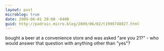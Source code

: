 ```yaml
---
layout: post
microblog: true
date: 2009-06-01 20:00 -0400
guid: http://padraic.micro.blog/2009/06/02/t1998748827.html
---
```

bought a beer at a convenience store and was asked "are you 21?" - who would answer that question with anything other than "yes"?
